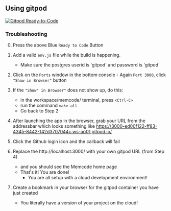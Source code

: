 ## Using gitpod 

[![Gitpod Ready-to-Code](https://img.shields.io/badge/Gitpod-Ready--to--Code-blue?logo=gitpod)](https://gitpod.io/#https://github.com/lakesare/memcode)

### Troubleshooting

0. Press the above Blue `Ready to Code` Button
1. Add a valid `env.js` file while the build is happening.
    - Make sure the postgres userid is 'gitpod' and password is 'gitpod'
2. Click on the `Ports` window in the bottom console
        - Again `Port 3000`, click `"Show in Browser"` button 
3. If the `"Show" in Browser"` does not show up, do this: 
    - in the workspace/memcode/ terminal, press `<Ctrl-C>`
    - run the command `make all` 
    - Go back to Step 2
4. After launching the app in the browser, grab your URL from the addressbar which looks 
    something like https://3000-ed00f122-ff83-4345-8442-142d3707044c.ws-ap01.gitpod.io/
5. Click the Github login icon and the callback will fail
6. Replace the http://localhost:3000/ with your own gitpod URL (from Step 4)
    - and you should see the Memcode home page
    - That's it! You are done! 
        - You are all setup with a cloud development environment!

8. Create a bookmark in your browser for the gitpod container you have just created
    - You literally have a version of your project on the cloud! 
